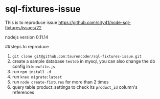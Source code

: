 # sql-fixtures-issue
This is to reproduce issue https://github.com/city41/node-sql-fixtures/issues/22

nodejs version 0.11.14

##steps to reproduce

1. `git clone git@github.com:taurencoder/sql-fixtures-issue.git`
2. create a sample database `testdb` in mysql, you can also change the db config in `knexfile.js`
2. run `npm install -d`
3. run `knex migrate:latest`
4. run `node create-fixtures` for more than 2 times
5. query table product_settings to check its `product_id` column's references
